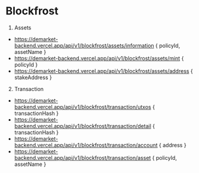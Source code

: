 # Blockfrost

1. Assets

-   https://demarket-backend.vercel.app/api/v1/blockfrost/assets/information
    { policyId, assetName }
-   https://demarket-backend.vercel.app/api/v1/blockfrost/assets/mint
    { policyId }
-   https://demarket-backend.vercel.app/api/v1/blockfrost/assets/address
    { stakeAddress }

2. Transaction

-   https://demarket-backend.vercel.app/api/v1/blockfrost/transaction/utxos
    { transactionHash }
-   https://demarket-backend.vercel.app/api/v1/blockfrost/transaction/detail
    { transactionHash }
-   https://demarket-backend.vercel.app/api/v1/blockfrost/transaction/account
    { address }
-   https://demarket-backend.vercel.app/api/v1/blockfrost/transaction/asset
    { policyId, assetName }
